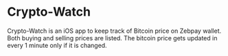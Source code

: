 # Crypto-Watch

Crypto-Watch is an iOS app to keep track of Bitcoin price on Zebpay wallet.
Both buying and selling prices are listed.
The bitcoin price gets updated in every 1 minute only if it is changed.
